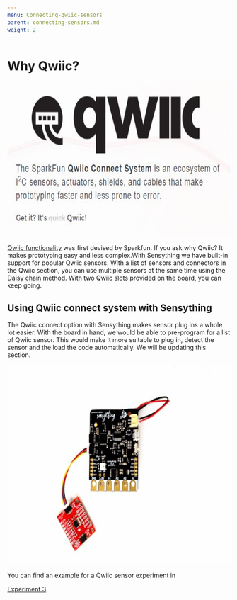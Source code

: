 ```yaml
---
menu: Connecting-qwiic-sensors
parent: connecting-sensors.md
weight: 2
---
```


# **Why Qwiic?**

<p align="center">   <img width="550" height="350" src="images/Qwiic image.JPG"> </p>

[Qwiic functionality](https://www.sparkfun.com/qwiic) was first devised by Sparkfun. If you ask why Qwiic? It makes prototyping easy and less complex.With Sensything we have built-in support for popular Qwiic sensors. With a list of sensors and connectors in the Qwiic section, you can use multiple sensors at the same time using the [Daisy chain](https://en.wikipedia.org/wiki/Daisy_chain_(electrical_engineering)) method. With two Qwiic slots provided on the board, you can keep going.

## Using Qwiic connect system with Sensything

The Qwiic connect option with Sensything makes sensor plug ins a whole lot easier. With the board in hand, we would be able to pre-program for a list of Qwiic sensor. This would make it more suitable to plug in, detect the sensor and the load the code automatically. We will be updating this section. 

<p align="center">   <img width="650" height="450" src="images/Qwiic-sensor.jpg"> </p>

You can find an example for a Qwiic sensor experiment in

[Experiment 3](https://sensything.protocentral.com/3-pressure-sensor.html)
